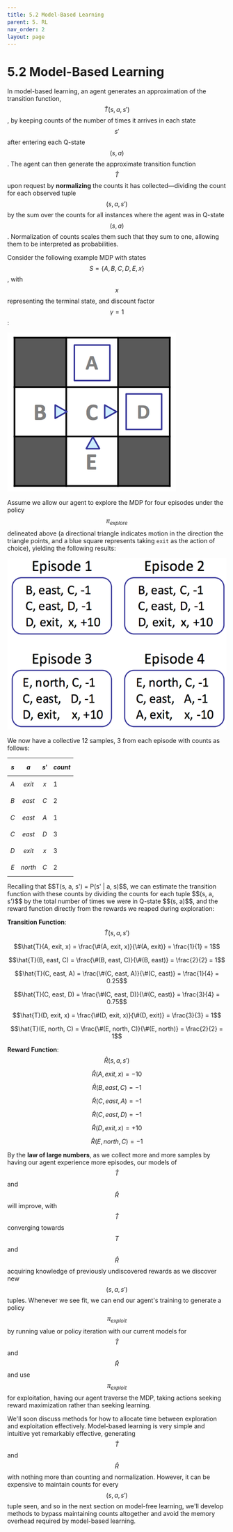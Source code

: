 ```yaml
---
title: 5.2 Model-Based Learning
parent: 5. RL
nav_order: 2
layout: page
---
```


# 5.2 Model-Based Learning

In model-based learning, an agent generates an approximation of the transition function, $$\hat{T}(s, a, s')$$, by keeping counts of the number of times it arrives in each state $$s'$$ after entering each Q-state $$(s, a)$$. The agent can then generate the approximate transition function $$\hat{T}$$ upon request by **normalizing** the counts it has collected—dividing the count for each observed tuple $$(s, a, s')$$ by the sum over the counts for all instances where the agent was in Q-state $$(s, a)$$. Normalization of counts scales them such that they sum to one, allowing them to be interpreted as probabilities. 

Consider the following example MDP with states $$S = \{A, B, C, D, E, x\}$$, with $$x$$ representing the terminal state, and discount factor $$\gamma = 1$$:

![MDP Example](../assets/images/rl-example-1.png)

Assume we allow our agent to explore the MDP for four episodes under the policy $$\pi_{explore}$$ delineated above (a directional triangle indicates motion in the direction the triangle points, and a blue square represents taking `exit` as the action of choice), yielding the following results:

![Example Episodes](../assets/images/example-1-episodes.png)

We now have a collective 12 samples, 3 from each episode with counts as follows:

| $$s$$  | $$a$$   | $$s'$$ | $$count$$ |
|--------|---------|--------|-----------|
| $$A$$    | $$exit$$  | $$x$$    | 1         |
| $$B$$    | $$east$$  | $$C$$    | 2         |
| $$C$$    | $$east$$  | $$A$$    | 1         |
| $$C$$    | $$east$$  | $$D$$    | 3         |
| $$D$$    | $$exit$$  | $$x$$    | 3         |
| $$E$$    | $$north$$ | $$C$$    | 2         |

<p>
</p>
Recalling that $$T(s, a, s') = P(s' | a, s)$$, we can estimate the transition function with these counts by dividing the counts for each tuple $$(s, a, s')$$ by the total number of times we were in Q-state $$(s, a)$$, and the reward function directly from the rewards we reaped during exploration:

**Transition Function**: 
$$\hat{T}(s, a, s')$$

$$\hat{T}(A, exit, x) = \frac{\#(A, exit, x)}{\#(A, exit)} = \frac{1}{1} = 1$$

$$\hat{T}(B, east, C) = \frac{\#(B, east, C)}{\#(B, east)} = \frac{2}{2} = 1$$

$$\hat{T}(C, east, A) = \frac{\#(C, east, A)}{\#(C, east)} = \frac{1}{4} = 0.25$$

$$\hat{T}(C, east, D) = \frac{\#(C, east, D)}{\#(C, east)} = \frac{3}{4} = 0.75$$

$$\hat{T}(D, exit, x) = \frac{\#(D, exit, x)}{\#(D, exit)} = \frac{3}{3} = 1$$

$$\hat{T}(E, north, C) = \frac{\#(E, north, C)}{\#(E, north)} = \frac{2}{2} = 1$$

**Reward Function**: 
$$\hat{R}(s, a, s')$$

$$\hat{R}(A, exit, x) = -10$$

$$\hat{R}(B, east, C) = -1$$

$$\hat{R}(C, east, A) = -1$$

$$\hat{R}(C, east, D) = -1$$

$$\hat{R}(D, exit, x) = +10$$

$$\hat{R}(E, north, C) = -1$$

By the **law of large numbers**, as we collect more and more samples by having our agent experience more episodes, our models of $$\hat{T}$$ and $$\hat{R}$$ will improve, with $$\hat{T}$$ converging towards $$T$$ and $$\hat{R}$$ acquiring knowledge of previously undiscovered rewards as we discover new $$(s, a, s')$$ tuples. Whenever we see fit, we can end our agent's training to generate a policy $$\pi_{exploit}$$ by running value or policy iteration with our current models for $$\hat{T}$$ and $$\hat{R}$$ and use $$\pi_{exploit}$$ for exploitation, having our agent traverse the MDP, taking actions seeking reward maximization rather than seeking learning.

We'll soon discuss methods for how to allocate time between exploration and exploitation effectively. Model-based learning is very simple and intuitive yet remarkably effective, generating $$\hat{T}$$ and $$\hat{R}$$ with nothing more than counting and normalization. However, it can be expensive to maintain counts for every $$(s, a, s')$$ tuple seen, and so in the next section on model-free learning, we'll develop methods to bypass maintaining counts altogether and avoid the memory overhead required by model-based learning.